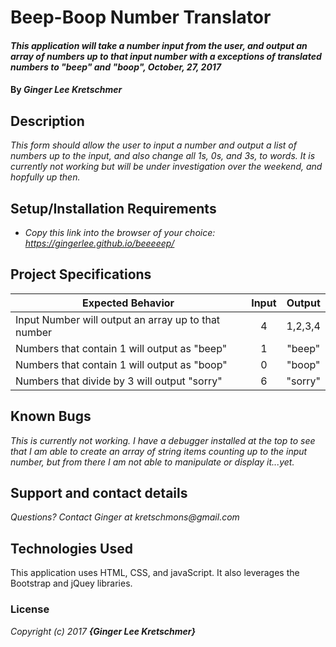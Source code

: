 # Beep-Boop Number Translator

#### _This application will take a number input from the user, and output an array of numbers up to that input number with a exceptions of translated numbers to "beep" and "boop", October, 27, 2017_

#### By _**Ginger Lee Kretschmer**_

## Description

_This form should allow the user to input a number and output a list of numbers up to the input, and also change all 1s, 0s, and 3s, to words. It is currently not working but will be under investigation over the weekend, and hopfully up then._

## Setup/Installation Requirements

* _Copy this link into the browser of your choice: https://gingerlee.github.io/beeeeep/_


## Project Specifications

| Expected Behavior                                  |Input |Output    |
| ---------------------------------------------------|:----:|:--------:|
| Input Number will output an array up to that number| 4    | 1,2,3,4  |
| Numbers that contain 1 will output as "beep"       | 1    | "beep"   |
| Numbers that contain 1 will output as "boop"       | 0    | "boop"   |
| Numbers that divide by 3 will output "sorry"       | 6    | "sorry"   |

## Known Bugs

_This is currently not working. I have a debugger installed at the top to see that I am able to create an array of string items counting up to the input number, but from there I am not able to manipulate or display it...yet._

## Support and contact details

_Questions? Contact Ginger at kretschmons@gmail.com_

## Technologies Used

This application uses HTML, CSS, and javaScript. It also leverages the Bootstrap and jQuey libraries.

### License

*Copyright (c) 2017 **_{Ginger Lee Kretschmer}_***
